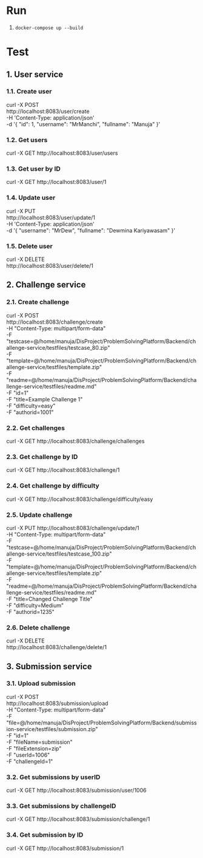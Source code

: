 # Run

1. `docker-compose up --build` 

# Test

## 1. User service

### 1.1. Create user

curl -X POST \
  http://localhost:8083/user/create \
  -H 'Content-Type: application/json' \
  -d '{
    "id": 1,
    "username": "MrManchi",
    "fullname": "Manuja"
  }'

### 1.2. Get users

curl -X GET http://localhost:8083/user/users

### 1.3. Get user by ID

curl -X GET http://localhost:8083/user/1

### 1.4. Update user

curl -X PUT \
  http://localhost:8083/user/update/1 \
  -H 'Content-Type: application/json' \
  -d '{
    "username": "MrDew",
    "fullname": "Dewmina Kariyawasam"
}'

### 1.5. Delete user

curl -X DELETE \
  http://localhost:8083/user/delete/1

## 2. Challenge service

### 2.1. Create challenge

curl -X POST \
  http://localhost:8083/challenge/create \
  -H "Content-Type: multipart/form-data" \
  -F "testcase=@/home/manuja/DisProject/ProblemSolvingPlatform/Backend/challenge-service/testfiles/testcase_80.zip" \
  -F "template=@/home/manuja/DisProject/ProblemSolvingPlatform/Backend/challenge-service/testfiles/template.zip" \
  -F "readme=@/home/manuja/DisProject/ProblemSolvingPlatform/Backend/challenge-service/testfiles/readme.md" \
  -F "id=1" \
  -F "title=Example Challenge 1" \
  -F "difficulty=easy" \
  -F "authorid=1001" 

### 2.2. Get challenges

curl -X GET http://localhost:8083/challenge/challenges

### 2.3. Get challenge by ID

curl -X GET http://localhost:8083/challenge/1

### 2.4. Get challenge by difficulty

curl -X GET http://localhost:8083/challenge/difficulty/easy

### 2.5. Update challenge

curl -X PUT http://localhost:8083/challenge/update/1 \
  -H "Content-Type: multipart/form-data" \
  -F "testcase=@/home/manuja/DisProject/ProblemSolvingPlatform/Backend/challenge-service/testfiles/testcase_100.zip" \
  -F "template=@/home/manuja/DisProject/ProblemSolvingPlatform/Backend/challenge-service/testfiles/template.zip" \
  -F "readme=@/home/manuja/DisProject/ProblemSolvingPlatform/Backend/challenge-service/testfiles/readme.md" \
  -F "title=Changed Challenge Title" \
  -F "difficulty=Medium" \
  -F "authorid=1235"

### 2.6. Delete challenge

curl -X DELETE \
  http://localhost:8083/challenge/delete/1

## 3. Submission service

### 3.1. Upload submission

curl -X POST \
  http://localhost:8083/submission/upload \
  -H "Content-Type: multipart/form-data" \
  -F "file=@/home/manuja/DisProject/ProblemSolvingPlatform/Backend/submission-service/testfiles/submission.zip" \
  -F "id=1" \
  -F "fileName=submission" \
  -F "fileExtension=zip" \
  -F "userId=1006" \
  -F "challengeId=1" 

### 3.2. Get submissions by userID

curl -X GET http://localhost:8083/submission/user/1006

### 3.3. Get submissions by challengeID

curl -X GET http://localhost:8083/submission/challenge/1

### 3.4. Get submission by ID

curl -X GET http://localhost:8083/submission/1